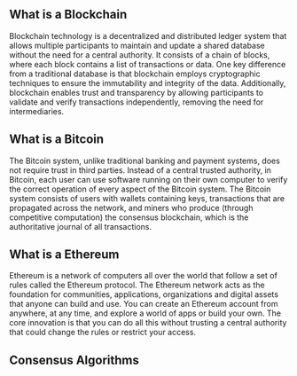 ## What is a Blockchain 
Blockchain technology is a decentralized and distributed ledger system that allows multiple participants to maintain and update a shared database without the need for a central authority. It consists of a chain of blocks, where each block contains a list of transactions or data. One key difference from a traditional database is that blockchain employs cryptographic techniques to ensure the immutability and integrity of the data. Additionally, blockchain enables trust and transparency by allowing participants to validate and verify transactions independently, removing the need for intermediaries.
## What is a Bitcoin
The Bitcoin system, unlike traditional banking and payment systems, does not require trust in third parties. Instead of a central trusted authority, in Bitcoin, each user can use software running on their own computer to verify the correct operation of every
aspect of the Bitcoin system.
The Bitcoin system consists of users with wallets containing keys, transactions that are propagated across the network, and miners who produce (through competitive computation) the consensus blockchain, which is the authoritative journal of all transactions.
## What is a Ethereum
Ethereum is a network of computers all over the world that follow a set of rules called the Ethereum protocol. The Ethereum network acts as the foundation for communities, applications, organizations and digital assets that anyone can build and use.
You can create an Ethereum account from anywhere, at any time, and explore a world of apps or build your own. The core innovation is that you can do all this without trusting a central authority that could change the rules or restrict your access.

## Consensus Algorithms
